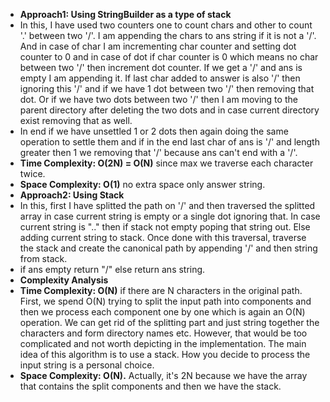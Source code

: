* **Approach1: Using StringBuilder as a type of stack**
* In this, I have used two counters one to count chars and other to count '.' between two '/'. I am appending the chars to ans string if it is not a '/'. And in case of char I am incrementing char counter and setting dot counter to 0 and in case of dot if char counter is 0 which means no char between two '/' then increment dot counter. If we get a '/' and ans is empty I am appending it. If last char added to answer is also '/' then ignoring this '/' and if we have 1 dot between two '/' then removing that dot. Or if we have two dots between two '/' then I am moving to the parent directory after deleting the two dots and in case current directory exist removing that as well.
* In end if we have unsettled 1 or 2 dots then again doing the same operation to settle them and if in the end last char of ans is '/' and length greater then 1 we removing that '/' because ans can't end with a '/'.
​
* **Time Complexity: O(2N) = O(N)** since max we traverse each character twice.
​
* **Space Complexity: O(1)** no extra space only answer string.
​
* **Approach2: Using Stack**
* In this, first I have splitted the path on '/' and then traversed the splitted array in case current string is empty or a single dot ignoring that. In case current string is ".." then if stack not empty poping that string out. Else adding current string to stack. Once done with this traversal, traverse the stack and create the canonical path by appending '/' and then string from stack.
* if ans empty return "/" else return ans string.
​
* **Complexity Analysis**
​
* **Time Complexity: O(N)** if there are N characters in the original path. First, we spend O(N) trying to split the input path into components and then we process each component one by one which is again an O(N) operation. We can get rid of the splitting part and just string together the characters and form directory names etc. However, that would be too complicated and not worth depicting in the implementation. The main idea of this algorithm is to use a stack. How you decide to process the input string is a personal choice.
* **Space Complexity: O(N).** Actually, it's 2N because we have the array that contains the split components and then we have the stack.